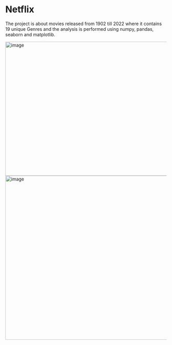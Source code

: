 # Netflix
The project is about movies released from 1902 till 2022 where it contains 19 unique Genres and the analysis is performed using numpy, pandas, seaborn and matplotlib.

<img width="569" height="418" alt="image" src="https://github.com/user-attachments/assets/2ab031cd-90a6-41a0-9b7d-71c31c850d3f" />
<img width="1637" height="512" alt="image" src="https://github.com/user-attachments/assets/c00a88ab-107b-4d0d-b0d5-774ce067e14d" />
